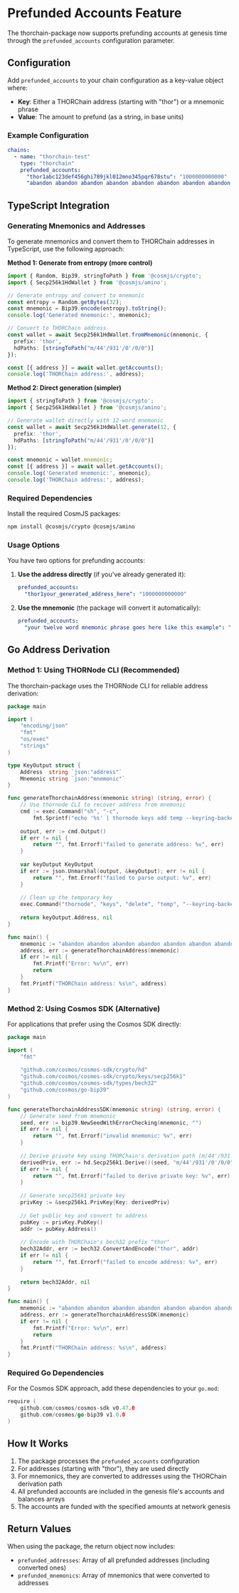 # Prefunded Accounts Feature

The thorchain-package now supports prefunding accounts at genesis time through the `prefunded_accounts` configuration parameter.

## Configuration

Add `prefunded_accounts` to your chain configuration as a key-value object where:
- **Key**: Either a THORChain address (starting with "thor") or a mnemonic phrase
- **Value**: The amount to prefund (as a string, in base units)

### Example Configuration

```yaml
chains:
  - name: "thorchain-test"
    type: "thorchain"
    prefunded_accounts:
      "thor1abc123def456ghi789jkl012mno345pqr678stu": "1000000000000"  # Direct address
      "abandon abandon abandon abandon abandon abandon abandon abandon abandon abandon abandon about": "2000000000000"  # Mnemonic (will be converted)
```

## TypeScript Integration

### Generating Mnemonics and Addresses

To generate mnemonics and convert them to THORChain addresses in TypeScript, use the following approach:

**Method 1: Generate from entropy (more control)**
```typescript
import { Random, Bip39, stringToPath } from '@cosmjs/crypto';
import { Secp256k1HdWallet } from '@cosmjs/amino';

// Generate entropy and convert to mnemonic
const entropy = Random.getBytes(32);
const mnemonic = Bip39.encode(entropy).toString();
console.log('Generated mnemonic:', mnemonic);

// Convert to THORChain address
const wallet = await Secp256k1HdWallet.fromMnemonic(mnemonic, {
  prefix: 'thor',
  hdPaths: [stringToPath("m/44'/931'/0'/0/0")]
});

const [{ address }] = await wallet.getAccounts();
console.log('THORChain address:', address);
```

**Method 2: Direct generation (simpler)**
```typescript
import { stringToPath } from '@cosmjs/crypto';
import { Secp256k1HdWallet } from '@cosmjs/amino';

// Generate wallet directly with 12-word mnemonic
const wallet = await Secp256k1HdWallet.generate(12, {
  prefix: 'thor',
  hdPaths: [stringToPath("m/44'/931'/0'/0/0")]
});

const mnemonic = wallet.mnemonic;
const [{ address }] = await wallet.getAccounts();
console.log('Generated mnemonic:', mnemonic);
console.log('THORChain address:', address);
```

### Required Dependencies

Install the required CosmJS packages:

```bash
npm install @cosmjs/crypto @cosmjs/amino
```

### Usage Options

You have two options for prefunding accounts:

1. **Use the address directly** (if you've already generated it):
   ```yaml
   prefunded_accounts:
     "thor1your_generated_address_here": "1000000000000"
   ```

2. **Use the mnemonic** (the package will convert it automatically):
   ```yaml
   prefunded_accounts:
     "your twelve word mnemonic phrase goes here like this example": "1000000000000"
   ```

## Go Address Derivation

### Method 1: Using THORNode CLI (Recommended)

The thorchain-package uses the THORNode CLI for reliable address derivation:

```go
package main

import (
    "encoding/json"
    "fmt"
    "os/exec"
    "strings"
)

type KeyOutput struct {
    Address  string `json:"address"`
    Mnemonic string `json:"mnemonic"`
}

func generateThorchainAddress(mnemonic string) (string, error) {
    // Use thornode CLI to recover address from mnemonic
    cmd := exec.Command("sh", "-c", 
        fmt.Sprintf("echo '%s' | thornode keys add temp --keyring-backend test --recover --output json", mnemonic))
    
    output, err := cmd.Output()
    if err != nil {
        return "", fmt.Errorf("failed to generate address: %v", err)
    }
    
    var keyOutput KeyOutput
    if err := json.Unmarshal(output, &keyOutput); err != nil {
        return "", fmt.Errorf("failed to parse output: %v", err)
    }
    
    // Clean up the temporary key
    exec.Command("thornode", "keys", "delete", "temp", "--keyring-backend", "test", "--yes").Run()
    
    return keyOutput.Address, nil
}

func main() {
    mnemonic := "abandon abandon abandon abandon abandon abandon abandon abandon abandon abandon abandon about"
    address, err := generateThorchainAddress(mnemonic)
    if err != nil {
        fmt.Printf("Error: %v\n", err)
        return
    }
    fmt.Printf("THORChain address: %s\n", address)
}
```

### Method 2: Using Cosmos SDK (Alternative)

For applications that prefer using the Cosmos SDK directly:

```go
package main

import (
    "fmt"
    
    "github.com/cosmos/cosmos-sdk/crypto/hd"
    "github.com/cosmos/cosmos-sdk/crypto/keys/secp256k1"
    "github.com/cosmos/cosmos-sdk/types/bech32"
    "github.com/cosmos/go-bip39"
)

func generateThorchainAddressSDK(mnemonic string) (string, error) {
    // Generate seed from mnemonic
    seed, err := bip39.NewSeedWithErrorChecking(mnemonic, "")
    if err != nil {
        return "", fmt.Errorf("invalid mnemonic: %v", err)
    }
    
    // Derive private key using THORChain's derivation path (m/44'/931'/0'/0/0)
    derivedPriv, err := hd.Secp256k1.Derive()(seed, "m/44'/931'/0'/0/0", "")
    if err != nil {
        return "", fmt.Errorf("failed to derive private key: %v", err)
    }
    
    // Generate secp256k1 private key
    privKey := &secp256k1.PrivKey{Key: derivedPriv}
    
    // Get public key and convert to address
    pubKey := privKey.PubKey()
    addr := pubKey.Address()
    
    // Encode with THORChain's bech32 prefix "thor"
    bech32Addr, err := bech32.ConvertAndEncode("thor", addr)
    if err != nil {
        return "", fmt.Errorf("failed to encode address: %v", err)
    }
    
    return bech32Addr, nil
}

func main() {
    mnemonic := "abandon abandon abandon abandon abandon abandon abandon abandon abandon abandon abandon about"
    address, err := generateThorchainAddressSDK(mnemonic)
    if err != nil {
        fmt.Printf("Error: %v\n", err)
        return
    }
    fmt.Printf("THORChain address: %s\n", address)
}
```

### Required Go Dependencies

For the Cosmos SDK approach, add these dependencies to your `go.mod`:

```go
require (
    github.com/cosmos/cosmos-sdk v0.47.0
    github.com/cosmos/go-bip39 v1.0.0
)
```

## How It Works

1. The package processes the `prefunded_accounts` configuration
2. For addresses (starting with "thor"), they are used directly
3. For mnemonics, they are converted to addresses using the THORChain derivation path
4. All prefunded accounts are included in the genesis file's accounts and balances arrays
5. The accounts are funded with the specified amounts at network genesis

## Return Values

When using the package, the return object now includes:
- `prefunded_addresses`: Array of all prefunded addresses (including converted ones)
- `prefunded_mnemonics`: Array of mnemonics that were converted to addresses
